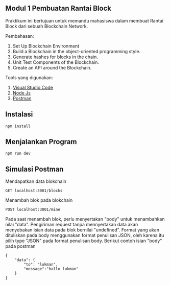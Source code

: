 ## Modul 1 Pembuatan Rantai Block

Praktikum ini bertujuan untuk memandu mahasiswa dalam membuat Rantai Block dari sebuah
Blockchain Network.

Pembahasan:

1. Set Up Blockchain Environment
2. Build a Blockchain in the object-oriented programming style.
3. Generate hashes for blocks in the chain.
4. Unit Test Components of the Blockchain.
5. Create an API around the Blockchain.

Tools yang digunakan:

1. [Visual Studio Code](https://code.visualstudio.com/download)
2. [Node Js](https://nodejs.org/en/download/)
3. [Postman](https://www.postman.com/downloads/)

## Instalasi

```
npm install
```

## Menjalankan Program

```
npm run dev
```

## Simulasi Postman

Mendapatkan data blokchain

```
GET localhost:3001/blocks
```

Menambah blok pada blokchain

```
POST localhost:3001/mine
```

Pada saat menambah blok, perlu menyertakan "body" untuk menambahkan nilai "data". Pengiriman request tanpa mennyertakan data akan menyebakan isian data pada blok bernilai "undefined". Format yang akan dituliskan pada body menggunakan format penulisan JSON, oleh karena itu pilih type "JSON" pada format penulisan body. Berikut contoh isian "body" pada postman

```
{
    "data": {
        "to": "lukman",
        "message":"hallo lukman"
    }
}
```
